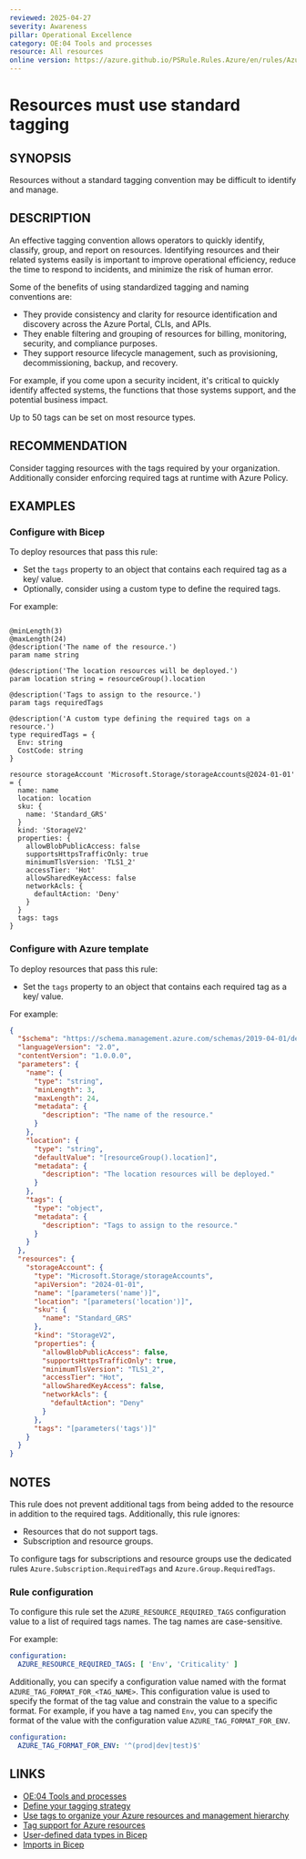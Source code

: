 ```yaml
---
reviewed: 2025-04-27
severity: Awareness
pillar: Operational Excellence
category: OE:04 Tools and processes
resource: All resources
online version: https://azure.github.io/PSRule.Rules.Azure/en/rules/Azure.Resource.RequiredTags/
---
```


# Resources must use standard tagging

## SYNOPSIS

Resources without a standard tagging convention may be difficult to identify and manage.

## DESCRIPTION

An effective tagging convention allows operators to quickly identify, classify, group, and report on resources.
Identifying resources and their related systems easily is important to improve operational efficiency,
reduce the time to respond to incidents, and minimize the risk of human error.

Some of the benefits of using standardized tagging and naming conventions are:

- They provide consistency and clarity for resource identification and discovery across the Azure Portal, CLIs, and APIs.
- They enable filtering and grouping of resources for billing, monitoring, security, and compliance purposes.
- They support resource lifecycle management, such as provisioning, decommissioning, backup, and recovery.

For example, if you come upon a security incident, it's critical to quickly identify affected systems,
the functions that those systems support, and the potential business impact.

Up to 50 tags can be set on most resource types.

## RECOMMENDATION

Consider tagging resources with the tags required by your organization.
Additionally consider enforcing required tags at runtime with Azure Policy.

## EXAMPLES

### Configure with Bicep

To deploy resources that pass this rule:

- Set the `tags` property to an object that contains each required tag as a key/ value.
- Optionally, consider using a custom type to define the required tags.

For example:

```bicep

@minLength(3)
@maxLength(24)
@description('The name of the resource.')
param name string

@description('The location resources will be deployed.')
param location string = resourceGroup().location

@description('Tags to assign to the resource.')
param tags requiredTags

@description('A custom type defining the required tags on a resource.')
type requiredTags = {
  Env: string
  CostCode: string
}

resource storageAccount 'Microsoft.Storage/storageAccounts@2024-01-01' = {
  name: name
  location: location
  sku: {
    name: 'Standard_GRS'
  }
  kind: 'StorageV2'
  properties: {
    allowBlobPublicAccess: false
    supportsHttpsTrafficOnly: true
    minimumTlsVersion: 'TLS1_2'
    accessTier: 'Hot'
    allowSharedKeyAccess: false
    networkAcls: {
      defaultAction: 'Deny'
    }
  }
  tags: tags
}
```

### Configure with Azure template

To deploy resources that pass this rule:

- Set the `tags` property to an object that contains each required tag as a key/ value.

For example:

```json
{
  "$schema": "https://schema.management.azure.com/schemas/2019-04-01/deploymentTemplate.json#",
  "languageVersion": "2.0",
  "contentVersion": "1.0.0.0",
  "parameters": {
    "name": {
      "type": "string",
      "minLength": 3,
      "maxLength": 24,
      "metadata": {
        "description": "The name of the resource."
      }
    },
    "location": {
      "type": "string",
      "defaultValue": "[resourceGroup().location]",
      "metadata": {
        "description": "The location resources will be deployed."
      }
    },
    "tags": {
      "type": "object",
      "metadata": {
        "description": "Tags to assign to the resource."
      }
    }
  },
  "resources": {
    "storageAccount": {
      "type": "Microsoft.Storage/storageAccounts",
      "apiVersion": "2024-01-01",
      "name": "[parameters('name')]",
      "location": "[parameters('location')]",
      "sku": {
        "name": "Standard_GRS"
      },
      "kind": "StorageV2",
      "properties": {
        "allowBlobPublicAccess": false,
        "supportsHttpsTrafficOnly": true,
        "minimumTlsVersion": "TLS1_2",
        "accessTier": "Hot",
        "allowSharedKeyAccess": false,
        "networkAcls": {
          "defaultAction": "Deny"
        }
      },
      "tags": "[parameters('tags')]"
    }
  }
}
```

## NOTES

This rule does not prevent additional tags from being added to the resource in addition to the required tags.
Additionally, this rule ignores:

- Resources that do not support tags.
- Subscription and resource groups.

To configure tags for subscriptions and resource groups use the dedicated rules `Azure.Subscription.RequiredTags` and `Azure.Group.RequiredTags`.

### Rule configuration

<!-- module:config rule AZURE_RESOURCE_REQUIRED_TAGS -->

To configure this rule set the `AZURE_RESOURCE_REQUIRED_TAGS` configuration value to a list of required tags names.
The tag names are case-sensitive.

For example:

```yaml
configuration:
  AZURE_RESOURCE_REQUIRED_TAGS: [ 'Env', 'Criticality' ]
```

Additionally, you can specify a configuration value named with the format `AZURE_TAG_FORMAT_FOR_<TAG_NAME>`.
This configuration value is used to specify the format of the tag value and constrain the value to a specific format.
For example, if you have a tag named `Env`, you can specify the format of the value with the configuration value `AZURE_TAG_FORMAT_FOR_ENV`.

```yaml
configuration:
  AZURE_TAG_FORMAT_FOR_ENV: '^(prod|dev|test)$'
```

## LINKS

- [OE:04 Tools and processes](https://learn.microsoft.com/azure/well-architected/operational-excellence/tools-processes)
- [Define your tagging strategy](https://learn.microsoft.com/azure/cloud-adoption-framework/ready/azure-best-practices/resource-tagging)
- [Use tags to organize your Azure resources and management hierarchy](https://learn.microsoft.com/azure/azure-resource-manager/management/tag-resources)
- [Tag support for Azure resources](https://learn.microsoft.com/azure/azure-resource-manager/management/tag-support)
- [User-defined data types in Bicep](https://learn.microsoft.com/azure/azure-resource-manager/bicep/user-defined-data-types)
- [Imports in Bicep](https://learn.microsoft.com/azure/azure-resource-manager/bicep/bicep-import)

